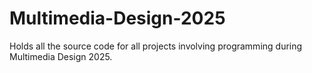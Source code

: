 # Multimedia-Design-2025
Holds all the source code for all projects involving programming during Multimedia Design 2025.
